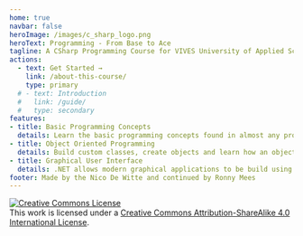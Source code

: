 ```yaml
---
home: true
navbar: false
heroImage: /images/c_sharp_logo.png
heroText: Programming - From Base to Ace
tagline: A CSharp Programming Course for VIVES University of Applied Sciences (Bachelor Degree)
actions:
  - text: Get Started →
    link: /about-this-course/
    type: primary
  # - text: Introduction
  #   link: /guide/
  #   type: secondary
features:
- title: Basic Programming Concepts
  details: Learn the basic programming concepts found in almost any programming language.
- title: Object Oriented Programming
  details: Build custom classes, create objects and learn how an object oriented application is build.
- title: Graphical User Interface
  details: .NET allows modern graphical applications to be build using the Windows Presentation Foundation framework.
footer: Made by the Nico De Witte and continued by Ronny Mees 
---
```


<a rel="license" href="http://creativecommons.org/licenses/by-sa/4.0/"><img alt="Creative Commons License" style="border-width:0" src="https://i.creativecommons.org/l/by-sa/4.0/88x31.png" /></a><br />This work is licensed under a <a rel="license" href="http://creativecommons.org/licenses/by-sa/4.0/">Creative Commons Attribution-ShareAlike 4.0 International License</a>.
